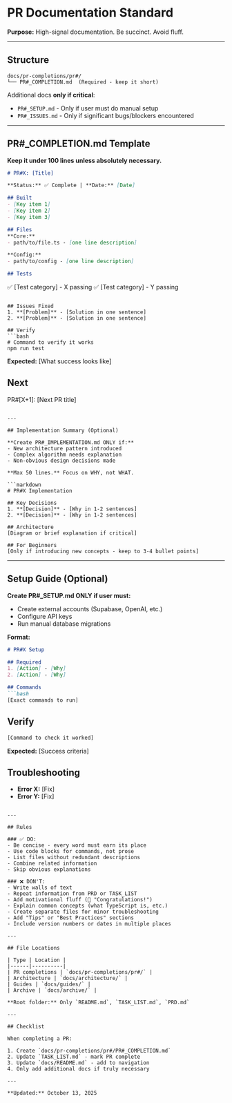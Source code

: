 # PR Documentation Standard

**Purpose:** High-signal documentation. Be succinct. Avoid fluff.

---

## Structure

```
docs/pr-completions/pr#/
└── PR#_COMPLETION.md  (Required - keep it short)
```

Additional docs **only if critical**:
- `PR#_SETUP.md` - Only if user must do manual setup
- `PR#_ISSUES.md` - Only if significant bugs/blockers encountered

---

## PR#_COMPLETION.md Template

**Keep it under 100 lines unless absolutely necessary.**

```markdown
# PR#X: [Title]

**Status:** ✅ Complete | **Date:** [Date]

## Built
- [Key item 1]
- [Key item 2]
- [Key item 3]

## Files
**Core:**
- path/to/file.ts - [one line description]

**Config:**
- path/to/config - [one line description]

## Tests
```
✅ [Test category] - X passing
✅ [Test category] - Y passing
```

## Issues Fixed
1. **[Problem]** - [Solution in one sentence]
2. **[Problem]** - [Solution in one sentence]

## Verify
```bash
# Command to verify it works
npm run test
```

**Expected:** [What success looks like]

## Next
PR#[X+1]: [Next PR title]
```

---

## Implementation Summary (Optional)

**Create PR#_IMPLEMENTATION.md ONLY if:**
- New architecture pattern introduced
- Complex algorithm needs explanation
- Non-obvious design decisions made

**Max 50 lines.** Focus on WHY, not WHAT.

```markdown
# PR#X Implementation

## Key Decisions
1. **[Decision]** - [Why in 1-2 sentences]
2. **[Decision]** - [Why in 1-2 sentences]

## Architecture
[Diagram or brief explanation if critical]

## For Beginners
[Only if introducing new concepts - keep to 3-4 bullet points]
```

---

## Setup Guide (Optional)

**Create PR#_SETUP.md ONLY if user must:**
- Create external accounts (Supabase, OpenAI, etc.)
- Configure API keys
- Run manual database migrations

**Format:**
```markdown
# PR#X Setup

## Required
1. [Action] - [Why]
2. [Action] - [Why]

## Commands
```bash
[Exact commands to run]
```

## Verify
```bash
[Command to check it worked]
```

**Expected:** [Success criteria]

## Troubleshooting
- **Error X:** [Fix]
- **Error Y:** [Fix]
```

---

## Rules

### ✅ DO:
- Be concise - every word must earn its place
- Use code blocks for commands, not prose
- List files without redundant descriptions
- Combine related information
- Skip obvious explanations

### ❌ DON'T:
- Write walls of text
- Repeat information from PRD or TASK_LIST
- Add motivational fluff (🎉 "Congratulations!")
- Explain common concepts (what TypeScript is, etc.)
- Create separate files for minor troubleshooting
- Add "Tips" or "Best Practices" sections
- Include version numbers or dates in multiple places

---

## File Locations

| Type | Location |
|------|----------|
| PR completions | `docs/pr-completions/pr#/` |
| Architecture | `docs/architecture/` |
| Guides | `docs/guides/` |
| Archive | `docs/archive/` |

**Root folder:** Only `README.md`, `TASK_LIST.md`, `PRD.md`

---

## Checklist

When completing a PR:

1. Create `docs/pr-completions/pr#/PR#_COMPLETION.md`
2. Update `TASK_LIST.md` - mark PR complete
3. Update `docs/README.md` - add to navigation
4. Only add additional docs if truly necessary

---

**Updated:** October 13, 2025

